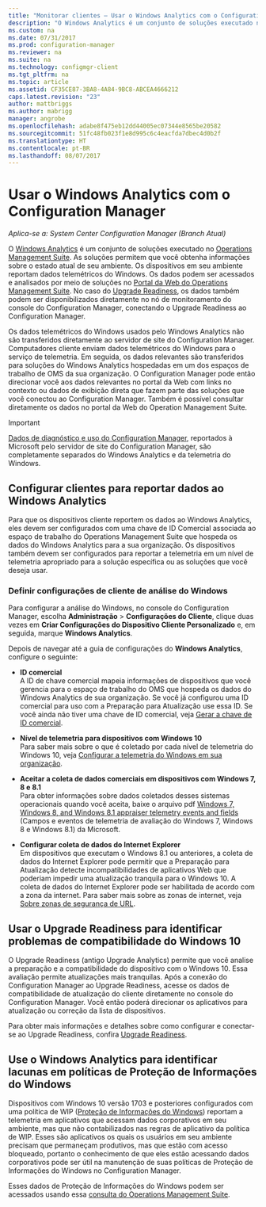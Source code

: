 ```yaml
---
title: "Monitorar clientes – Usar o Windows Analytics com o Configuration Manager | Microsoft Docs"
description: "O Windows Analytics é um conjunto de soluções executado no Operations Management Suite que permite a obtenção de informações valiosas sobre o estado atual de seu ambiente, aproveitando os dados telemétricos do Windows informados por dispositivos em seu ambiente."
ms.custom: na
ms.date: 07/31/2017
ms.prod: configuration-manager
ms.reviewer: na
ms.suite: na
ms.technology: configmgr-client
ms.tgt_pltfrm: na
ms.topic: article
ms.assetid: CF35CE87-3BA8-4A84-9BC8-ABCEA4666212
caps.latest.revision: "23"
author: mattbriggs
ms.author: mabrigg
manager: angrobe
ms.openlocfilehash: adabe8f475eb12dd44005ec07344e8565be20582
ms.sourcegitcommit: 51fc48fb023f1e8d995c6c4eacfda7dbec4d0b2f
ms.translationtype: HT
ms.contentlocale: pt-BR
ms.lasthandoff: 08/07/2017
---
```

# <a name="use-windows-analytics-with-configuration-manager"></a>Usar o Windows Analytics com o Configuration Manager

*Aplica-se a: System Center Configuration Manager (Branch Atual)*

O [Windows Analytics](https://www.microsoft.com/en-us/WindowsForBusiness/windows-analytics) é um conjunto de soluções executado no [Operations Management Suite](/azure/operations-management-suite/operations-management-suite-overview). As soluções permitem que você obtenha informações sobre o estado atual de seu ambiente. Os dispositivos em seu ambiente reportam dados telemétricos do Windows. Os dados podem ser acessados e analisados por meio de soluções no [Portal da Web do Operations Management Suite](https://mms.microsoft.com). No caso do [Upgrade Readiness](/sccm/core/clients/manage/upgrade/upgrade-analytics), os dados também podem ser disponibilizados diretamente no nó de monitoramento do console do Configuration Manager, conectando o Upgrade Readiness ao Configuration Manager.

Os dados telemétricos do Windows usados pelo Windows Analytics não são transferidos diretamente ao servidor de site do Configuration Manager. Computadores cliente enviam dados telemétricos do Windows para o serviço de telemetria. Em seguida, os dados relevantes são transferidos para soluções do Windows Analytics hospedadas em um dos espaços de trabalho de OMS da sua organização. O Configuration Manager pode então direcionar você aos dados relevantes no portal da Web com links no contexto ou dados de exibição direta que fazem parte das soluções que você conectou ao Configuration Manager. Também é possível consultar diretamente os dados no portal da Web do Operation Management Suite.

>[!Important]
>[Dados de diagnóstico e uso do Configuration Manager](../../plan-design/diagnostics/diagnostics-and-usage-data.md), reportados à Microsoft pelo servidor de site do Configuration Manager, são completamente separados do Windows Analytics e da telemetria do Windows.

## <a name="configure-clients-to-report-data-to-windows-analytics"></a>Configurar clientes para reportar dados ao Windows Analytics

Para que os dispositivos cliente reportem os dados ao Windows Analytics, eles devem ser configurados com uma chave de ID Comercial associada ao espaço de trabalho do Operations Management Suite que hospeda os dados do Windows Analytics para a sua organização. Os dispositivos também devem ser configurados para reportar a telemetria em um nível de telemetria apropriado para a solução específica ou as soluções que você deseja usar. 

### <a name="configure-windows-analytics-client-settings"></a>Definir configurações de cliente de análise do Windows
Para configurar a análise do Windows, no console do Configuration Manager, escolha **Administração** > **Configurações do Cliente**, clique duas vezes em **Criar Configurações do Dispositivo Cliente Personalizado** e, em seguida, marque **Windows Analytics**.  

Depois de navegar até a guia de configurações do **Windows Analytics**, configure o seguinte:
  -  **ID comercial**  
A ID de chave comercial mapeia informações de dispositivos que você gerencia para o espaço de trabalho do OMS que hospeda os dados do Windows Analytics de sua organização. Se você já configurou uma ID comercial para uso com a Preparação para Atualização use essa ID. Se você ainda não tiver uma chave de ID comercial, veja [Gerar a chave de ID comercial]( https://technet.microsoft.com/itpro/windows/deploy/upgrade-readiness-get-started#generate-your-commercial-id-key).

  -  **Nível de telemetria para dispositivos com Windows 10**   
Para saber mais sobre o que é coletado por cada nível de telemetria do Windows 10, veja [Configurar a telemetria do Windows em sua organização](https://technet.microsoft.com/itpro/windows/manage/configure-windows-telemetry-in-your-organization#telemetry-levels).

  -  **Aceitar a coleta de dados comerciais em dispositivos com Windows 7, 8 e 8.1**   
Para obter informações sobre dados coletados desses sistemas operacionais quando você aceita, baixe o arquivo pdf [Windows 7, Windows 8, and Windows 8.1 appraiser telemetry events and fields](https://go.microsoft.com/fwlink/?LinkID=822965) (Campos e eventos de telemetria de avaliação do Windows 7, Windows 8 e Windows 8.1) da Microsoft.

  -  **Configurar coleta de dados do Internet Explorer**  
Em dispositivos que executam o Windows 8.1 ou anteriores, a coleta de dados do Internet Explorer pode permitir que a Preparação para Atualização detecte incompatibilidades de aplicativos Web que poderiam impedir uma atualização tranquila para o Windows 10. A coleta de dados do Internet Explorer pode ser habilitada de acordo com a zona da internet. Para saber mais sobre as zonas de internet, veja [Sobre zonas de segurança de URL](https://msdn.microsoft.com/library/ms537183(v=vs.85).aspx).

## <a name="use-upgrade-readiness-to-identify-windows-10-compatibility-issues"></a>Usar o Upgrade Readiness para identificar problemas de compatibilidade do Windows 10

O Upgrade Readiness (antigo Upgrade Analytics) permite que você analise a preparação e a compatibilidade do dispositivo com o Windows 10. Essa avaliação permite atualizações mais tranquilas. Após a conexão do Configuration Manager ao Upgrade Readiness, acesse os dados de compatibilidade de atualização do cliente diretamente no console do Configuration Manager. Você então poderá direcionar os aplicativos para atualização ou correção da lista de dispositivos.

Para obter mais informações e detalhes sobre como configurar e conectar-se ao Upgrade Readiness, confira [Upgrade Readiness](../../clients/manage/upgrade/upgrade-analytics.md).

## <a name="use-windows-analytics-to-identify-gaps-in-windows-information-protection-policies"></a>Use o Windows Analytics para identificar lacunas em políticas de Proteção de Informações do Windows

Dispositivos com Windows 10 versão 1703 e posteriores configurados com uma política de WIP ([Proteção de Informações do Windows](https://docs.microsoft.com/en-us/windows/threat-protection/windows-information-protection/protect-enterprise-data-using-wip)) reportam a telemetria em aplicativos que acessam dados corporativos em seu ambiente, mas que não contabilizados nas regras de aplicativo da política de WIP. Esses são aplicativos os quais os usuários em seu ambiente precisam que permaneçam produtivos, mas que estão com acesso bloqueado, portanto o conhecimento de que eles estão acessando dados corporativos pode ser útil na manutenção de suas políticas de Proteção de Informações do Windows no Configuration Manager. 

Esses dados de Proteção de Informações do Windows podem ser acessados usando essa [consulta do Operations Management Suite](https://go.microsoft.com/fwlink/?linkid=849952).